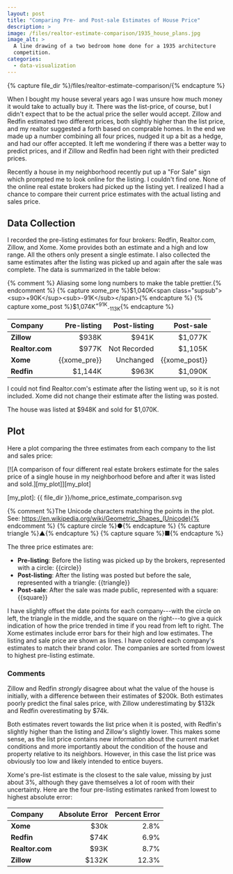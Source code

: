 ```yaml
---
layout: post
title: "Comparing Pre- and Post-sale Estimates of House Price"
description: >
image: /files/realtor-estimate-comparison/1935_house_plans.jpg
image_alt: >
  A line drawing of a two bedroom home done for a 1935 architecture
  competition.
categories:
  - data-visualization
---
```


{% capture file_dir %}/files/realtor-estimate-comparison/{% endcapture %}

When I bought my house several years ago I was unsure how much money it would
take to actually buy it. There was the list-price, of course, but I didn't
expect that to be the actual price the seller would accept. Zillow and Redfin
estimated two different prices, both slightly higher than the list price, and
my realtor suggested a forth based on comprable homes. In the end we made up a
number combining all four prices, nudged it up a bit as a hedge, and had our
offer accepted. It left me wondering if there was a better way to predict
prices, and if Zillow and Redfin had been right with their predicted prices.

Recently a house in my neighborhood recently put up a "For Sale" sign which
prompted me to look online for the listing. I couldn't find one. None of the
online real estate brokers had picked up the listing yet. I realized I had a
chance to compare their current price estimates with the actual listing and
sales price.

## Data Collection

I recorded the pre-listing estimates for four brokers: Redfin, Realtor.com,
Zillow, and Xome. Xome provides both an estimate and a high and low range. All
the others only present a single estimate. I also collected the same estimates
after the listing was picked up and again after the sale was complete. The
data is summarized in the table below:

{% comment %} Aliasing some long numbers to make the table prettier.{% endcomment %}
{% capture xome_pre %}$1,040K<span class="supsub"><sup>+90K</sup><sub>-91K</sub></span>{% endcapture %}
{% capture xome_post %}$1,074K<span class="supsub"><sup>+91K</sup><sub>-113K</sub></span>{% endcapture %}

| Company         |  Pre-listing | Post-listing |     Post-sale |
|:----------------|-------------:|-------------:|--------------:|
| **Zillow**      |        $938K |        $941K |       $1,077K |
| **Realtor.com** |        $977K | Not Recorded |       $1,105K |
| **Xome**        | {{xome_pre}} |    Unchanged | {{xome_post}} |
| **Redfin**      |      $1,144K |        $963K |       $1,090K |


I could not find Realtor.com's estimate after the listing went up, so it is
not included. Xome did not change their estimate after the listing was posted.

The house was listed at $948K and sold for $1,070K.

## Plot

Here a plot comparing the three estimates from each company to the list and
sales price:

[![A comparison of four different real estate brokers estimate for the sales
price of a single house in my neighborhood before and after it was listed and
sold.][my_plot]][my_plot]

[my_plot]: {{ file_dir }}/home_price_estimate_comparison.svg

{% comment %}The Unicode characters matching the points in the plot. See:
https://en.wikipedia.org/wiki/Geometric_Shapes_(Unicode){% endcomment %}
{% capture circle %}&#x25CF;{% endcapture %}
{% capture triangle %}&#x25B2;{% endcapture %}
{% capture square %}&#x25A0;{% endcapture %}

The three price estimates are:

- **Pre-listing**: Before the listing was picked up by the brokers,
   represented with a circle: {{circle}}
- **Post-listing**: After the listing was posted but before the sale,
   represented with a triangle: {{triangle}}
- **Post-sale**: After the sale was made public, represented with a square:
   {{square}}

I have slightly offset the date points for each company---with the circle on
left, the triangle in the middle, and the square on the right---to give a
quick indication of how the price trended in time if you read from left to
right. The Xome estimates include error bars for their high and low estimates.
The listing and sale price are shown as lines. I have colored each company's
estimates to match their brand color. The companies are sorted from lowest to
highest pre-listing estimate.

### Comments

Zillow and Redfin _strongly_ disagree about what the value of the house is
initially, with a difference between their estimates of $200k. Both estimates
poorly predict the final sales price, with Zillow underestimating by $132k and
Redfin overestimating by $74k.

Both estimates revert towards the list price when it is posted, with Redfin's
slightly higher than the listing and Zillow's slightly lower. This makes some
sense, as the list price contains new information about the current market
conditions and more importantly about the condition of the house and property
relative to its neighbors. However, in this case the list price was obviously
too low and likely intended to entice buyers.

Xome's pre-list estimate is the closest to the sale value, missing by just
about 3%, although they gave themselves a lot of room with their uncertainty.
Here are the four pre-listing estimates ranked from lowest to highest absolute
error:

| Company         |  Absolute Error| Percent Error |
|:----------------|---------------:|--------------:|
| **Xome**        |           $30k |          2.8% |
| **Redfin**      |           $74K |          6.9% |
| **Realtor.com** |           $93K |          8.7% |
| **Zillow**      |          $132K |         12.3% |
